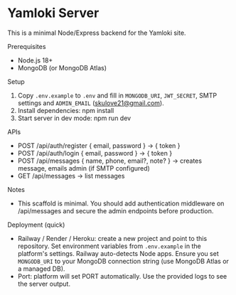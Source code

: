 # Yamloki Server

This is a minimal Node/Express backend for the Yamloki site.

Prerequisites
- Node.js 18+
- MongoDB (or MongoDB Atlas)

Setup
1. Copy `.env.example` to `.env` and fill in `MONGODB_URI`, `JWT_SECRET`, SMTP settings and `ADMIN_EMAIL` (skulove21@gmail.com).
2. Install dependencies:
   npm install
3. Start server in dev mode:
   npm run dev

APIs
- POST /api/auth/register { email, password } -> { token }
- POST /api/auth/login { email, password } -> { token }
- POST /api/messages { name, phone, email?, note? } -> creates message, emails admin (if SMTP configured)
- GET /api/messages -> list messages

Notes
- This scaffold is minimal. You should add authentication middleware on /api/messages and secure the admin endpoints before production.

Deployment (quick)
- Railway / Render / Heroku: create a new project and point to this repository. Set environment variables from `.env.example` in the platform's settings. Railway auto-detects Node apps. Ensure you set `MONGODB_URI` to your MongoDB connection string (use MongoDB Atlas or a managed DB).
- Port: platform will set PORT automatically. Use the provided logs to see the server output.
